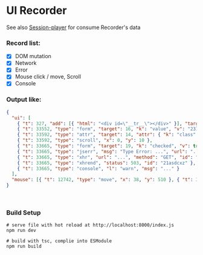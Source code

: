 # UI Recorder

See also [Session-player](https://github.com/waynecz/session-player) for consume Recorder's data

### Record list:

+ [x] DOM mutation
+ [x] Network
+ [x] Error
+ [x] Mouse click / move,  Scroll
+ [x] Console

### Output like:

```json
{
  "ui": [
    { "t": 327, "add": [{ "html": "<div id=\"__tr__\"></div>" }], "target": 6, "type": "node" },
    { "t": 33552, "type": "form", "target": 16, "k": "value", "v": "2312" },
    { "t": 33592, "type": "attr", "target": 14, "attr": { "k": "class", "v": "a" } },
    { "t": 33592, "type": "scroll", "x": 0, "y": 10 },
    { "t": 33665, "type": "form", "target": 19, "k": "checked", "v": true },
    { "t": 33665, "type": "jserr", "msg": "Type Error: ...", "url": "...", "err": "..." },
    { "t": 33665, "type": "xhr", "url": "...", "method": "GET", "id": "21asdcxz" },
    { "t": 33665, "type": "xhrend", "status": 503, "id": "21asdcxz" },
    { "t": 33665, "type": "console", "l": "warn", "msg": "..." }
  ],
  "mouse": [{ "t": 12742, "type": "move", "x": 38, "y": 510 }, { "t": 31798, "type": "click", "x": 71, "y": 13 }]
}

```
<br>

### Build Setup
```shell
# serve file with hot reload at http://localhost:8000/index.js
npm run dev

# build with tsc, complie into ESModule
npm run build
```
